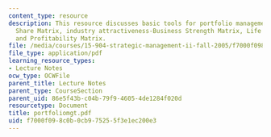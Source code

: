 ```yaml
---
content_type: resource
description: This resource discusses basic tools for portfolio management - Growth
  Share Matrix, industry attractiveness-Business Strength Matrix, Life Cycle Matrix,
  and Profitability Matrix.
file: /media/courses/15-904-strategic-management-ii-fall-2005/f7000f098c0b0cb975255f3e1ec200e3_portfoliomgt.pdf
file_type: application/pdf
learning_resource_types:
- Lecture Notes
ocw_type: OCWFile
parent_title: Lecture Notes
parent_type: CourseSection
parent_uid: 86e5f43b-c04b-79f9-4605-4de1284f020d
resourcetype: Document
title: portfoliomgt.pdf
uid: f7000f09-8c0b-0cb9-7525-5f3e1ec200e3
---
```


